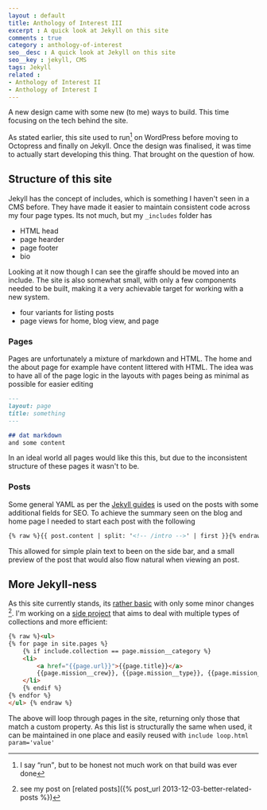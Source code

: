```yaml
---
layout : default
title: Anthology of Interest III
excerpt : A quick look at Jekyll on this site
comments : true
category : anthology-of-interest
seo__desc : A quick look at Jekyll on this site
seo__key : jekyll, CMS
tags: Jekyll
related :
- Anthology of Interest II
- Anthology of Interest I
---
```

A new design came with some new (to me) ways to build. This time focusing on the tech behind the site.
<!-- /intro -->

As stated earlier, this site used to run[^1] on WordPress before moving to Octopress and finally on Jekyll. Once the design was finalised, it was time to actually start developing this thing. That brought on the question of how.

## Structure of this site
Jekyll has the concept of includes, which is something I haven't seen in a CMS before. They have made it easier to maintain consistent code across my four page types. Its not much, but my `_includes` folder has

- HTML head
- page hearder
- page footer 
- bio

Looking at it now though I can see the giraffe should be moved into an include. The site is also somewhat small, with only a few components needed to be built, making it a very achievable target for working with a new system.

- four variants for listing posts
- page views for home, blog view, and page


### Pages
Pages are unfortunately a mixture of markdown and HTML. The home and the about page for example have content littered with HTML. The idea was to have all of the page logic in the layouts with pages being as minimal as possible for easier editing 

~~~ markdown
---
layout: page
title: something
---

## dat markdown
and some content
~~~

In an ideal world all pages would like this this, but due to the inconsistent structure of these pages it wasn't to be.

### Posts
Some general YAML as per the [Jekyll guides](http://jekyllrb.com/docs/frontmatter/) is used on the posts with some additional fields for SEO. To achieve the summary seen on the blog and home page I needed to start each post with the following 

~~~ html
{% raw %}{{ post.content | split: '<!-- /intro -->' | first }}{% endraw %}
~~~

This allowed for simple plain text to been on the side bar, and a small preview of the post that would also flow natural when viewing an post.

## More Jekyll-ness
As this site currently stands, its [rather basic](https://twitter.com/iamdevloper/status/420254040677961728) with only some minor changes [^2]. I'm working on a [side project](https://github.com/Piderman/DESI) that aims to deal with multiple types of collections and more efficient: 

~~~ html
{% raw %}<ul>
{% for page in site.pages %}
    {% if include.collection == page.mission__category %}
    <li>
        <a href="{{page.url}}">{{page.title}}</a>
        {{page.mission__crew}}, {{page.mission__type}}, {{page.mission__outcome}}
    </li>
    {% endif %}
{% endfor %}
</ul> {% endraw %}
~~~

The above will loop through pages in the site, returning only those that match a custom property. As this list is structurally the same when used, it can be maintained in one place and easily reused with `include loop.html param='value'`


[^1]: I say <q>run</q>, but to be honest not much work on that build was ever done
[^2]: see my post on [related posts]({% post_url 2013-12-03-better-related-posts %})
